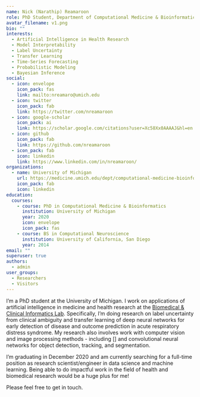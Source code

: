 ```yaml
---
name: Nick (Narathip) Reamaroon
role: PhD Student, Department of Computational Medicine & Bioinformatics
avatar_filename: v1.png
bio: ""
interests:
  - Artificial Intelligence in Health Research
  - Model Interpretability
  - Label Uncertainty
  - Transfer Learning
  - Time-Series Forecasting
  - Probabilistic Modeling
  - Bayesian Inference
social:
  - icon: envelope
    icon_pack: fas
    link: mailto:nreamaro@umich.edu
  - icon: twitter
    icon_pack: fab
    link: https://twitter.com/nreamaroon
  - icon: google-scholar
    icon_pack: ai
    link: https://scholar.google.com/citations?user=Xc58Xx0AAAAJ&hl=en
  - icon: github
    icon_pack: fab
    link: https://github.com/nreamaroon
  - icon_pack: fab
    icon: linkedin
    link: https://www.linkedin.com/in/nreamaroon/
organizations:
  - name: University of Michigan
    url: https://medicine.umich.edu/dept/computational-medicine-bioinformatics
    icon_pack: fab
    icon: linkedin
education:
  courses:
    - course: PhD in Computational Medicine & Bioinformatics
      institution: University of Michigan
      year: 2020
      icon: envelope
      icon_pack: fas
    - course: BS in Computational Neuroscience
      institution: University of California, San Diego
      year: 2014
email: ""
superuser: true
authors:
  - admin
user_groups:
  - Researchers
  - Visitors
---
```

I’m a PhD student at the University of Michigan. I work on applications of artificial intelligence in medicine and health research at the [Biomedical & Clinical Informatics Lab](http://najarianlab.ccmb.med.umich.edu). Specifically, I’m doing research on label uncertainty from clinical ambiguity and transfer learning of deep neural networks for early detection of disease and outcome prediction in acute respiratory distress syndrome. My research also involves work with computer vision and image processing methods - including \[] and convolutional neural networks for object detection, tracking, and segmentation. 

I’m graduating in December 2020 and am currently searching for a full-time position as research scientist/engineer in data science and machine learning. Being able to do impactful work in the field of health and biomedical research would be a huge plus for me!

Please feel free to get in touch.